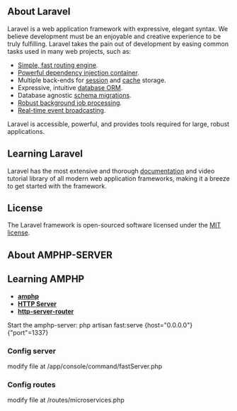## About Laravel

Laravel is a web application framework with expressive, elegant syntax. We believe development must be an enjoyable and creative experience to be truly fulfilling. Laravel takes the pain out of development by easing common tasks used in many web projects, such as:

- [Simple, fast routing engine](https://laravel.com/docs/routing).
- [Powerful dependency injection container](https://laravel.com/docs/container).
- Multiple back-ends for [session](https://laravel.com/docs/session) and [cache](https://laravel.com/docs/cache) storage.
- Expressive, intuitive [database ORM](https://laravel.com/docs/eloquent).
- Database agnostic [schema migrations](https://laravel.com/docs/migrations).
- [Robust background job processing](https://laravel.com/docs/queues).
- [Real-time event broadcasting](https://laravel.com/docs/broadcasting).

Laravel is accessible, powerful, and provides tools required for large, robust applications.

## Learning Laravel

Laravel has the most extensive and thorough [documentation](https://laravel.com/docs) and video tutorial library of all modern web application frameworks, making it a breeze to get started with the framework.

## License

The Laravel framework is open-sourced software licensed under the [MIT license](https://opensource.org/licenses/MIT).


## About AMPHP-SERVER

## Learning AMPHP

- **[amphp](https://amphp.org/)**
- **[HTTP Server](https://github.com/amphp/http-server/)**
- **[http-server-router](https://github.com/amphp/http-server-router)**


Start the amphp-server: php artisan fast:serve {host="0.0.0.0"} {"port"=1337}

### Config server
modify file at /app/console/command/fastServer.php


### Config routes
modify file at /routes/microservices.php


